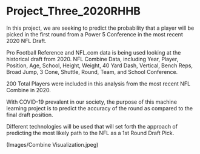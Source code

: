 # Project_Three_2020RHHB

In this project, we are seeking to predict the probability that a player will be picked in the first round from a Power 5 Conference in the most recent 2020 NFL Draft.  

Pro Football Reference and NFL.com data is being used looking at the historical draft from 2020.  NFL Combine Data, including Year, Player, Position, Age, School, Height, Weight, 40 Yard Dash, Vertical, Bench Reps, Broad Jump, 3 Cone, Shuttle, Round, Team, and School Conference. 

200 Total Players were included in this analysis from the most recent NFL Combine in 2020.    

With COVID-19 prevalent in our society, the purpose of this machine learning project is to predict the accuracy of the round as compared to the final draft position.    

Different technologies will be used that will set forth the approach of predicting the most likely path to the NFL as a 1st Round Draft Pick.  

(Images/Combine Visualization.jpeg)

